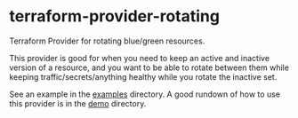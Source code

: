 # terraform-provider-rotating
Terraform Provider for rotating blue/green resources.

This provider is good for when you need to keep an active and inactive version of a resource, 
and you want to be able to rotate between them while keeping traffic/secrets/anything healthy while you rotate the inactive set.

See an example in the [examples](examples/) directory. A good rundown of how to use this provider is in the [demo](examples/demo/README.md) directory.
